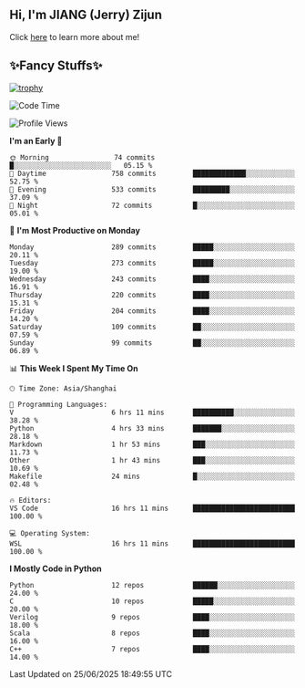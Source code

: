 ## Hi, I'm JIANG (Jerry) Zijun

Click [here](https://jzjerry.github.io/about/) to learn more about me!

## ✨Fancy Stuffs✨
[![trophy](https://github-profile-trophy.vercel.app/?username=jzjerry&theme=onedark)](https://github.com/ryo-ma/github-profile-trophy)
<!--START_SECTION:waka-->
![Code Time](http://img.shields.io/badge/Code%20Time-1%2C371%20hrs%202%20mins-blue)

![Profile Views](http://img.shields.io/badge/Profile%20Views-0-blue)

**I'm an Early 🐤** 

```text
🌞 Morning                74 commits          █░░░░░░░░░░░░░░░░░░░░░░░░   05.15 % 
🌆 Daytime                758 commits         █████████████░░░░░░░░░░░░   52.75 % 
🌃 Evening                533 commits         █████████░░░░░░░░░░░░░░░░   37.09 % 
🌙 Night                  72 commits          █░░░░░░░░░░░░░░░░░░░░░░░░   05.01 % 
```
📅 **I'm Most Productive on Monday** 

```text
Monday                   289 commits         █████░░░░░░░░░░░░░░░░░░░░   20.11 % 
Tuesday                  273 commits         █████░░░░░░░░░░░░░░░░░░░░   19.00 % 
Wednesday                243 commits         ████░░░░░░░░░░░░░░░░░░░░░   16.91 % 
Thursday                 220 commits         ████░░░░░░░░░░░░░░░░░░░░░   15.31 % 
Friday                   204 commits         ████░░░░░░░░░░░░░░░░░░░░░   14.20 % 
Saturday                 109 commits         ██░░░░░░░░░░░░░░░░░░░░░░░   07.59 % 
Sunday                   99 commits          ██░░░░░░░░░░░░░░░░░░░░░░░   06.89 % 
```


📊 **This Week I Spent My Time On** 

```text
🕑︎ Time Zone: Asia/Shanghai

💬 Programming Languages: 
V                        6 hrs 11 mins       ██████████░░░░░░░░░░░░░░░   38.28 % 
Python                   4 hrs 33 mins       ███████░░░░░░░░░░░░░░░░░░   28.18 % 
Markdown                 1 hr 53 mins        ███░░░░░░░░░░░░░░░░░░░░░░   11.73 % 
Other                    1 hr 43 mins        ███░░░░░░░░░░░░░░░░░░░░░░   10.69 % 
Makefile                 24 mins             █░░░░░░░░░░░░░░░░░░░░░░░░   02.48 % 

🔥 Editors: 
VS Code                  16 hrs 11 mins      █████████████████████████   100.00 % 

💻 Operating System: 
WSL                      16 hrs 11 mins      █████████████████████████   100.00 % 
```

**I Mostly Code in Python** 

```text
Python                   12 repos            ██████░░░░░░░░░░░░░░░░░░░   24.00 % 
C                        10 repos            █████░░░░░░░░░░░░░░░░░░░░   20.00 % 
Verilog                  9 repos             ████░░░░░░░░░░░░░░░░░░░░░   18.00 % 
Scala                    8 repos             ████░░░░░░░░░░░░░░░░░░░░░   16.00 % 
C++                      7 repos             ████░░░░░░░░░░░░░░░░░░░░░   14.00 % 
```




 Last Updated on 25/06/2025 18:49:55 UTC
<!--END_SECTION:waka-->
